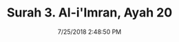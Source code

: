 ---
title       : "Surah 3. Al-i'Imran, Ayah 20"
date        : 7/25/2018 2:48:50 PM
draft       : false
type        : "quran"
layout      : "compare"
BookCode    : "CMP"
SurahNumber : "3"
AyahNumber  : "20"
TotalAyah   : "200"
---
